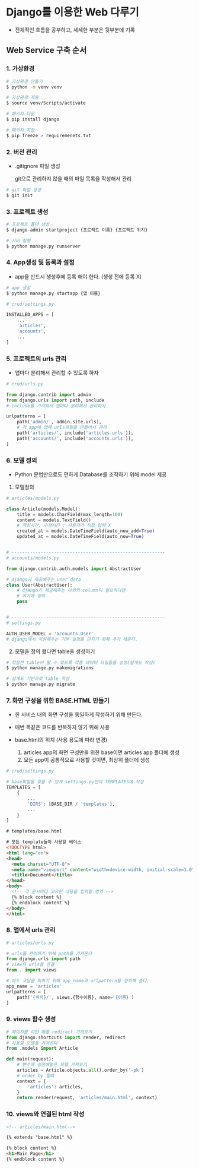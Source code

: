 # Django를 이용한 Web 다루기

- 전체적인 흐름을 공부하고, 세세한 부분은 뒷부분에 기록

## Web Service 구축 순서


### 1. 가상환경 

```bash
# 가상환경 만들기
$ python -m venv venv

# 가상환경 적용
$ source venv/Scripts/activate

# 패키지 다운
$ pip install django

# 패키지 저장
$ pip freeze > requiremenets.txt
```


### 2. 버전 관리
- .gitignore 파일 생성
  
    git으로 관리하지 않을 때의 파일 목록을 작성해서 관리

```bash
# git 파일 생성
$ git init
```


### 3. 프로젝트 생성
   
```bash
# 프로젝트 폴더 생성 
$ django-admin startproject {프로젝트 이름} {프로젝트 위치}

# 서버 실행
$ python manage.py runserver
```


### 4. App생성 및 등록과 설정

- app을 반드시 생성후에 등록 해야 한다. (생성 전에 등록 X)
  
```bash
# app 생성
$ python manage.py startapp {앱 이름}
```

```python
# crud/settings.py

INSTALLED_APPS = [
    ...
    'articles',
    'accounts',
    ...
]
```


### 5. 프로젝트의 urls 관리

- 앱마다 분리해서 관리할 수 있도록 하자

```python
# crud/urls.py

from django.contrib import admin
from django.urls import path, include
# include를 가져와서 앱마다 분리해서 관리하자

urlpatterns = [
    path('admin/', admin.site.urls),
    # 각 app에 앱에 urls파일을 만들어서 관리
    path('articles/', include('articles.urls')),
    path('accounts/', include('accounts.urls')),
]
```


### 6. 모델 정의

- Python 문법만으로도 편하게 Database를 조작하기 위해 model 제공

1. 모델정의

```python
# articles/models.py

class Article(models.Model):
    title = models.CharField(max_length=100)
    content = models.TextField()
    # 작성시간, 수정시간 : 사용자가 직접 입력 X
    created_at = models.DateTimeField(auto_now_add=True)
    updated_at = models.DateTimeField(auto_now=True)


# ----------------------------------------------------------
# accounts/models.py

from django.contrib.auth.models import AbstractUser

# django가 제공해주는 user data
class User(AbstractUser):
    # django가 제공해주는 이외의 column이 필요하다면
    # 여기에 정의
    pass


# ----------------------------------------------------------
# settings.py

AUTH_USER_MODEL = 'accounts.User'
# django에서 지원해주는 기본 설정을 만지기 위해 추가 해준다.

```


2. 모델을 정의 했다면 table을 생성하기

```bash
# 적절한 table이 될 수 있도록 각종 데이터 타입들을 설정(설계도 작성)
$ python manage.py makemigrations

# 설계도 기반으로 table 작성
$ python manage.py migrate

```


### 7. 화면 구성을 위한 BASE.HTML 만들기

- 한 서비스 내의 화면 구성을 동일하게 작성하기 위해 만든다.

- 매번 똑같은 코드를 반복하지 않기 위해 사용

- base.html의 위치 (사용 용도에 따라 변경)
    1. articles app의 화면 구성만을 위한 base이면 articles app 폴더에 생성
    2. 모든 app이 공통적으로 사용할 것이면, 최상위 폴더에 생성

```python
# crud/settings.py

# base파일을 찾을 수 있게 settings.py안의 TEMPLATES에 작성
TEMPLATES = [
    {
        ...
        'DIRS': [BASE_DIR / 'templates'],
        ...
    }
]
```

```html
# templates/base.html

# 모든 template들이 사용할 베이스
<!DOCTYPE html>
<html lang="en">
<head>
  <meta charset="UTF-8">
  <meta name="viewport" content="width=device-width, initial-scale=1.0">
  <title>Document</title>
</head>
<body>
  <!-- 각 문서마다 고유한 내용을 입력할 영역 -->
  {% block content %}
  {% endblock content %}
</body>
</html>
```


### 8. 앱에서 urls 관리

```python
# articles/urls.py

# urls를 관리하기 위해 path를 가져온다
from django.urls import path
# view와 urls를 연결
from . import views

# 하드 코딩을 피하기 위해 app_name과 urlpattern을 정의해 준다.
app_name = 'articles'
urlpatterns = [
    path('{위치}/', views.{함수이름}, name='{이름}')
]
```


### 9. views 함수 생성

```python
# 페이지를 리턴 해줄 redirect 가져오기
from django.shortcuts import render, redirect
# 사용할 모델을 가져온다
from .models import Article

def main(request):
    # 변수에 설정해놓은 모델 가져오기
    articles = Article.objects.all().order_by('-pk')    
    # order_by 할때
    context = {
        'articles': articles,
    }
    return render(request, 'articles/main.html', context)

```


### 10. views와 연결된 html 작성
```html
<!-- articles/main.html-->

{% extends "base.html" %}

{% block content %}
<h1>Main Page</h1>
{% endblock content %}
```